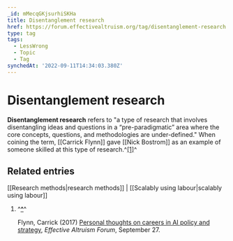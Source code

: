 ```yaml
---
_id: mMecqGKjsurhiSKHa
title: Disentanglement research
href: https://forum.effectivealtruism.org/tag/disentanglement-research
type: tag
tags:
  - LessWrong
  - Topic
  - Tag
synchedAt: '2022-09-11T14:34:03.380Z'
---
```

# Disentanglement research

**Disentanglement research** refers to "a type of research that involves disentangling ideas and questions in a “pre-paradigmatic” area where the core concepts, questions, and methodologies are under-defined." When coining the term, [[Carrick Flynn]] gave [[Nick Bostrom]] as an example of someone skilled at this type of research.^[\[1\]](#fnvhwg2gixn2o)^

Related entries
---------------

[[Research methods|research methods]] | [[Scalably using labour|scalably using labour]]

1.  ^**[^](#fnrefvhwg2gixn2o)**^
    
    Flynn, Carrick (2017) [Personal thoughts on careers in AI policy and strategy](https://web.archive.org/web/20210622160148/https://forum.effectivealtruism.org/posts/RCvetzfDnBNFX7pLH/personal-thoughts-on-careers-in-ai-policy-and-strategy), *Effective Altruism Forum*, September 27.